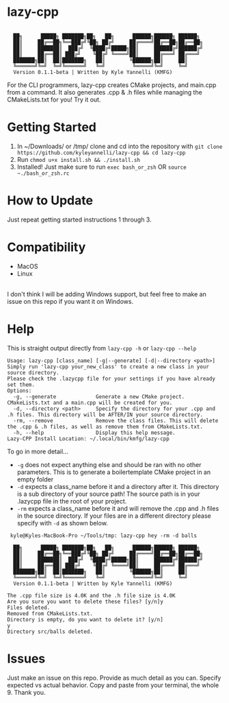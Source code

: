 # lazy-cpp
```

  ██╗      █████╗ ███████╗██╗   ██╗      ██████╗██████╗ ██████╗
  ██║     ██╔══██╗╚══███╔╝╚██╗ ██╔╝     ██╔════╝██╔══██╗██╔══██╗
  ██║     ███████║  ███╔╝  ╚████╔╝█████╗██║     ██████╔╝██████╔╝
  ██║     ██╔══██║ ███╔╝    ╚██╔╝ ╚════╝██║     ██╔═══╝ ██╔═══╝
  ███████╗██║  ██║███████╗   ██║        ╚██████╗██║     ██║
  ╚══════╝╚═╝  ╚═╝╚══════╝   ╚═╝         ╚═════╝╚═╝     ╚═╝
  Version 0.1.1-beta | Written by Kyle Yannelli (KMFG)

```
For the CLI programmers, lazy-cpp creates CMake projects, and main.cpp from a command. It also generates .cpp &amp; .h files while managing the CMakeLists.txt for you! Try it out.
# Getting Started
1. In ~/Downloads/ or /tmp/ clone and cd into the repository with `git clone https://github.com/kyleyannelli/lazy-cpp && cd lazy-cpp`
2. Run `chmod u+x install.sh && ./install.sh`
3. Installed! Just make sure to run `exec bash_or_zsh` OR `source ~./bash_or_zsh.rc`
# How to Update
Just repeat getting started instructions 1 through 3.
# Compatibility
- MacOS
- Linux
</br>
I don't think I will be adding Windows support, but feel free to make an issue on this repo if you want it on Windows.

# Help

This is straight output directly from `lazy-cpp -h` or `lazy-cpp --help`

```
Usage: lazy-cpp [class_name] [-g|--generate] [-d|--directory <path>]
Simply run 'lazy-cpp your_new_class' to create a new class in your source directory.
Please check the .lazycpp file for your settings if you have already set them.
Options:
  -g, --generate             Generate a new CMake project. CMakeLists.txt and a main.cpp will be created for you.
  -d, --directory <path>     Specify the directory for your .cpp and .h files. This directory will be AFTER/IN your source directory.
  -rm, --remove              Remove the class files. This will delete the .cpp & .h files, as well as remove them from CMakeLists.txt.
  -h, --help                 Display this help message.
Lazy-CPP Install Location: ~/.local/bin/kmfg/lazy-cpp
```

To go in more detail...
- `-g` does not expect anything else and should be ran with no other parameters. This is to generate a boilertemplate CMake project in an empty folder
- `-d` expects a class_name before it and a directory after it. This directory is a sub directory of your source path! The source path is in your .lazycpp file in the root of your project.
- `-rm` expects a class_name before it and will remove the .cpp and .h files in the source directory. If your files are in a different directory please specify with `-d` as shown below.

```
 kyle@Kyles-MacBook-Pro ~/Tools/tmp: lazy-cpp hey -rm -d balls

  ██╗      █████╗ ███████╗██╗   ██╗      ██████╗██████╗ ██████╗
  ██║     ██╔══██╗╚══███╔╝╚██╗ ██╔╝     ██╔════╝██╔══██╗██╔══██╗
  ██║     ███████║  ███╔╝  ╚████╔╝█████╗██║     ██████╔╝██████╔╝
  ██║     ██╔══██║ ███╔╝    ╚██╔╝ ╚════╝██║     ██╔═══╝ ██╔═══╝
  ███████╗██║  ██║███████╗   ██║        ╚██████╗██║     ██║
  ╚══════╝╚═╝  ╚═╝╚══════╝   ╚═╝         ╚═════╝╚═╝     ╚═╝
  Version 0.1.1-beta | Written by Kyle Yannelli (KMFG)

The .cpp file size is 4.0K and the .h file size is 4.0K
Are you sure you want to delete these files? [y/n]y
Files deleted.
Removed from CMakeLists.txt.
Directory is empty, do you want to delete it? [y/n]
y
Directory src/balls deleted.
```
# Issues
Just make an issue on this repo. Provide as much detail as you can. Specify expected vs actual behavior. Copy and paste from your terminal, the whole 9. Thank you.
